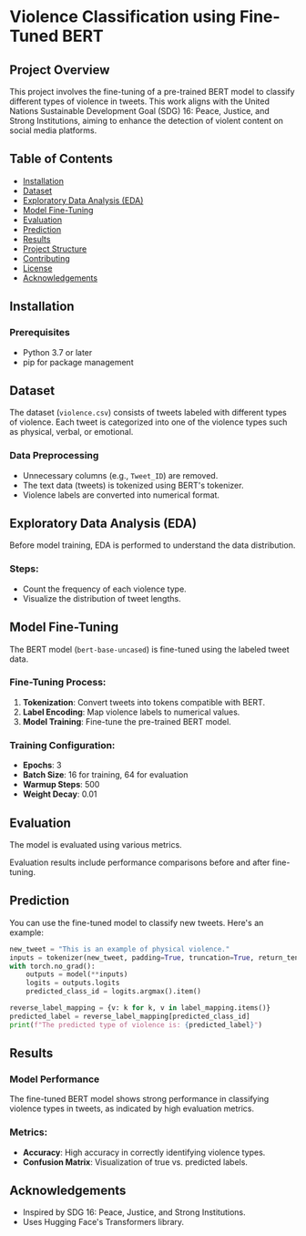 # Violence Classification using Fine-Tuned BERT

## Project Overview

This project involves the fine-tuning of a pre-trained BERT model to classify different types of violence in tweets. This work aligns with the United Nations Sustainable Development Goal (SDG) 16: Peace, Justice, and Strong Institutions, aiming to enhance the detection of violent content on social media platforms.

## Table of Contents

- [Installation](#installation)
- [Dataset](#dataset)
- [Exploratory Data Analysis (EDA)](#exploratory-data-analysis-eda)
- [Model Fine-Tuning](#model-fine-tuning)
- [Evaluation](#evaluation)
- [Prediction](#prediction)
- [Results](#results)
- [Project Structure](#project-structure)
- [Contributing](#contributing)
- [License](#license)
- [Acknowledgements](#acknowledgements)

## Installation

### Prerequisites

- Python 3.7 or later
- pip for package management

## Dataset

The dataset (`violence.csv`) consists of tweets labeled with different types of violence. Each tweet is categorized into one of the violence types such as physical, verbal, or emotional.

### Data Preprocessing

- Unnecessary columns (e.g., `Tweet_ID`) are removed.
- The text data (tweets) is tokenized using BERT's tokenizer.
- Violence labels are converted into numerical format.

## Exploratory Data Analysis (EDA)

Before model training, EDA is performed to understand the data distribution.

### Steps:

- Count the frequency of each violence type.
- Visualize the distribution of tweet lengths.

## Model Fine-Tuning

The BERT model (`bert-base-uncased`) is fine-tuned using the labeled tweet data.

### Fine-Tuning Process:

1. **Tokenization**: Convert tweets into tokens compatible with BERT.
2. **Label Encoding**: Map violence labels to numerical values.
3. **Model Training**: Fine-tune the pre-trained BERT model.

### Training Configuration:

- **Epochs**: 3
- **Batch Size**: 16 for training, 64 for evaluation
- **Warmup Steps**: 500
- **Weight Decay**: 0.01

## Evaluation

The model is evaluated using various metrics.

Evaluation results include performance comparisons before and after fine-tuning.

## Prediction

You can use the fine-tuned model to classify new tweets. Here's an example:

```python
new_tweet = "This is an example of physical violence."
inputs = tokenizer(new_tweet, padding=True, truncation=True, return_tensors='pt')
with torch.no_grad():
    outputs = model(**inputs)
    logits = outputs.logits
    predicted_class_id = logits.argmax().item()

reverse_label_mapping = {v: k for k, v in label_mapping.items()}
predicted_label = reverse_label_mapping[predicted_class_id]
print(f"The predicted type of violence is: {predicted_label}")
```

## Results

### Model Performance

The fine-tuned BERT model shows strong performance in classifying violence types in tweets, as indicated by high evaluation metrics.

### Metrics:

- **Accuracy**: High accuracy in correctly identifying violence types.
- **Confusion Matrix**: Visualization of true vs. predicted labels.

## Acknowledgements

- Inspired by SDG 16: Peace, Justice, and Strong Institutions.
- Uses Hugging Face's Transformers library.
